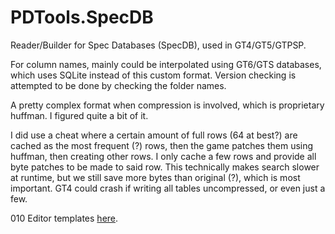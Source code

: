 # PDTools.SpecDB

Reader/Builder for Spec Databases (SpecDB), used in GT4/GT5/GTPSP.

For column names, mainly could be interpolated using GT6/GTS databases, which uses SQLite instead of this custom format. Version checking is attempted to be done by checking the folder names.

A pretty complex format when compression is involved, which is proprietary huffman. I figured quite a bit of it.

I did use a cheat where a certain amount of full rows (64 at best?) are cached as the most frequent (?) rows, then the game patches them using huffman, then creating other rows. I only cache a few rows and provide all byte patches to be made to said row. This technically makes search slower at runtime, but we still save more bytes than original (?), which is most important. GT4 could crash if writing all tables uncompressed, or even just a few.

010 Editor templates [here](https://github.com/Nenkai/GT-File-Specifications-Documentation/tree/master/Formats/Shared/SpecDB).
